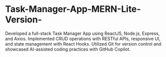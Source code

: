 # Task-Manager-App-MERN-Lite-Version-
Developed a full-stack Task Manager App using ReactJS, Node.js, Express, and Axios. Implemented CRUD operations with RESTful APIs, responsive UI, and state management with React Hooks. Utilized Git for version control and showcased AI-assisted coding practices with GitHub Copilot.
